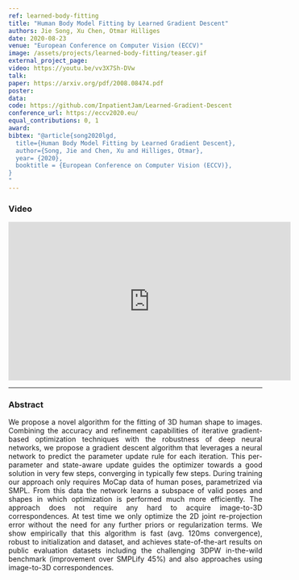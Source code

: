 ```yaml
---
ref: learned-body-fitting
title: "Human Body Model Fitting by Learned Gradient Descent"
authors: Jie Song, Xu Chen, Otmar Hilliges
date: 2020-08-23
venue: "European Conference on Computer Vision (ECCV)"
image: /assets/projects/learned-body-fitting/teaser.gif
external_project_page: 
video: https://youtu.be/vv3X7Sh-DVw
talk: 
paper: https://arxiv.org/pdf/2008.08474.pdf
poster: 
data: 
code: https://github.com/InpatientJam/Learned-Gradient-Descent
conference_url: https://eccv2020.eu/
equal_contributions: 0, 1
award: 
bibtex: "@article{song2020lgd,
  title={Human Body Model Fitting by Learned Gradient Descent},
  author={Song, Jie and Chen, Xu and Hilliges, Otmar},
  year= {2020},
  booktitle = {European Conference on Computer Vision (ECCV)},
}
"
---
```


<h3>Video</h3>
<div class="video" align="center">
<iframe width="560" height="315" src="https://www.youtube.com/embed/vv3X7Sh-DVw" frameborder="0" allow="accelerometer; autoplay; encrypted-media; gyroscope; picture-in-picture" allowfullscreen></iframe>
</div>
<hr />


<h3>Abstract</h3>
<p align="justify">
We propose a novel algorithm for the fitting of 3D human shape to images. Combining the accuracy and refinement capabilities of iterative gradient-based optimization techniques with the robustness of deep neural networks, we propose a gradient descent algorithm that leverages a neural network to predict the parameter update rule for each iteration. This per-parameter and state-aware update guides the optimizer towards a good solution in very few steps, converging in typically few steps. During training our approach only requires MoCap data of human poses, parametrized via SMPL. From this data the network learns a subspace of valid poses and shapes in which optimization is performed much more efficiently. The approach does not require any hard to acquire image-to-3D correspondences. At test time we only optimize the 2D joint re-projection error without the need for any further priors or regularization terms. We show empirically that this algorithm is fast (avg. 120ms convergence), robust to initialization and dataset, and achieves state-of-the-art results on public evaluation datasets including the challenging 3DPW in-the-wild benchmark (improvement over SMPLify 45%) and also approaches using image-to-3D correspondences.</p>